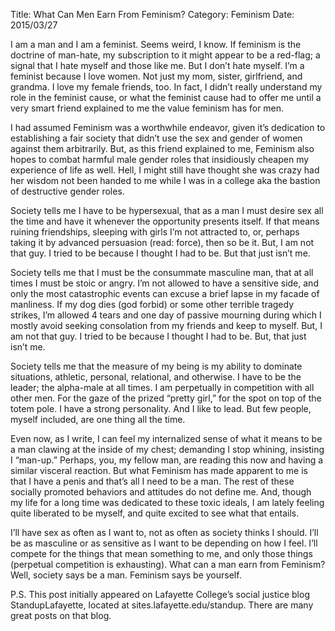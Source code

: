 Title: What Can Men Earn From Feminism?
Category: Feminism
Date: 2015/03/27

I am a man and I am a feminist. Seems weird, I know. If feminism is the doctrine of man-hate, my subscription to it might appear to be a red-flag; a signal that I hate myself and those like me. But I don’t hate myself. I’m a feminist because I love women. Not just my mom, sister, girlfriend, and grandma. I love my female friends, too. In fact, I didn’t really understand my role in the feminist cause, or what the feminist cause had to offer me until a very smart friend explained to me the value feminism has for men.

I had assumed Feminism was a worthwhile endeavor, given it’s dedication to establishing a fair society that didn’t use the sex and gender of women against them arbitrarily. But, as this friend explained to me, Feminism also hopes to combat harmful male gender roles that insidiously cheapen my experience of life as well. Hell, I might still have thought she was crazy had her wisdom not been handed to me while I was in a college aka the bastion of destructive gender roles.

Society tells me I have to be hypersexual, that as a man I must desire sex all the time and have it whenever the opportunity presents itself. If that means ruining friendships, sleeping with girls I’m not attracted to, or, perhaps taking it by advanced persuasion (read: force), then so be it. But, I am not that guy. I tried to be because I thought I had to be. But that just isn’t me.

Society tells me that I must be the consummate masculine man, that at all times I must be stoic or angry. I’m not allowed to have a sensitive side, and only the most catastrophic events can excuse a brief lapse in my facade of manliness. If my dog dies (god forbid) or some other terrible tragedy strikes, I’m allowed 4 tears and one day of passive mourning during which I mostly avoid seeking consolation from my friends and keep to myself. But, I am not that guy. I tried to be because I thought I had to be. But, that just isn’t me.

Society tells me that the measure of my being is my ability to dominate situations, athletic, personal, relational, and otherwise. I have to be the leader; the alpha-male at all times. I am perpetually in competition with all other men. For the gaze of the prized “pretty girl,” for the spot on top of the totem pole. I have a strong personality. And I like to lead. But few people, myself included, are one thing all the time.

Even now, as I write, I can feel my internalized sense of what it means to be a man clawing at the inside of my chest; demanding I stop whining, insisting I “man-up.” Perhaps, you, my fellow man, are reading this now and having a similar visceral reaction. But what Feminism has made apparent to me is that I have a penis and that’s all I need to be a man. The rest of these socially promoted behaviors and attitudes do not define me. And, though my life for a long time was dedicated to these toxic ideals, I am lately feeling quite liberated to be myself, and quite excited to see what that entails.

I’ll have sex as often as I want to, not as often as society thinks I should. I’ll be as masculine or as sensitive as I want to be depending on how I feel. I’ll compete for the things that mean something to me, and only those things (perpetual competition is exhausting). What can a man earn from Feminism? Well, society says be a man. Feminism says be yourself.

P.S. This post initially appeared on Lafayette College’s social justice blog StandupLafayette, located at sites.lafayette.edu/standup. There are many great posts on that blog.


